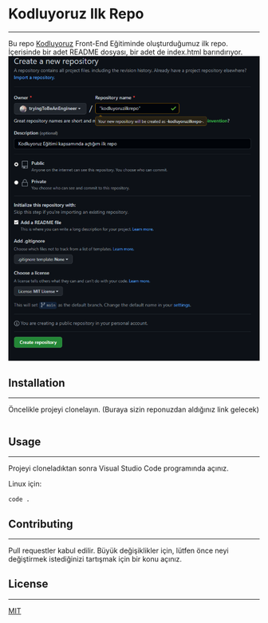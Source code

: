 # Kodluyoruz Ilk Repo
---
Bu repo [Kodluyoruz](https://kodluyoruz.org/tr/kodluyoruz/) Front-End Eğitiminde oluşturduğumuz ilk repo. İçerisinde bir adet README dosyası, bir adet de index.html barındırıyor.
![foto](https://github.com/tryingToBeAnEngineer/kodluyoruzilkrepo/blob/main/Adsız.png)
## Installation
---
Öncelikle projeyi clonelayın. (Buraya sizin reponuzdan aldığınız link gelecek)
```https://github.com/tryingToBeAnEngineer/kodluyoruzilkrepo
```
## Usage
---
Projeyi cloneladıktan sonra Visual Studio Code programında açınız.

Linux için:
```cd kodluyoruzilkrepo
code .
```
## Contributing
---
Pull requestler kabul edilir. Büyük değişiklikler için, lütfen önce neyi değiştirmek istediğinizi tartışmak için bir konu açınız.

## License
---
[MIT](https://github.com/tryingToBeAnEngineer/kodluyoruzilkrepo/blob/main/LICENSE)